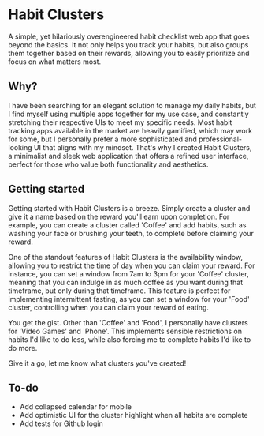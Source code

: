 # Habit Clusters

A simple, yet hilariously overengineered habit checklist web app that goes beyond the basics. It not only helps you track your habits, but also groups them together based on their rewards, allowing you to easily prioritize and focus on what matters most. 

## Why?

I have been searching for an elegant solution to manage my daily habits, but I find myself using multiple apps together for my use case, and constantly stretching their respective UIs to meet my specific needs. Most habit tracking apps available in the market are heavily gamified, which may work for some, but I personally prefer a more sophisticated and professional-looking UI that aligns with my mindset. That's why I created Habit Clusters, a minimalist and sleek web application that offers a refined user interface, perfect for those who value both functionality and aesthetics.

## Getting started

Getting started with Habit Clusters is a breeze. Simply create a cluster and give it a name based on the reward you'll earn upon completion. For example, you can create a cluster called 'Coffee' and add habits, such as washing your face or brushing your teeth, to complete before claiming your reward.

One of the standout features of Habit Clusters is the availability window, allowing you to restrict the time of day when you can claim your reward. For instance, you can set a window from 7am to 3pm for your 'Coffee' cluster, meaning that you can indulge in as much coffee as you want during that timeframe, but only during that timeframe. This feature is perfect for implementing intermittent fasting, as you can set a window for your 'Food' cluster, controlling when you can claim your reward of eating.

You get the gist. Other than 'Coffee' and 'Food', I personally have clusters for 'Video Games' and 'Phone'. This implements sensible restrictions on habits I'd like to do less, while also forcing me to complete habits I'd like to do more.

Give it a go, let me know what clusters you've created!

## To-do
- Add collapsed calendar for mobile
- Add optimistic UI for the cluster highlight when all habits are complete
- Add tests for Github login

